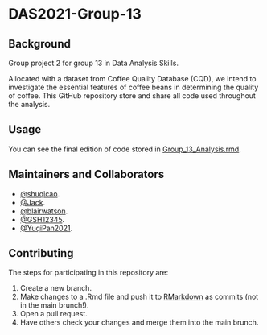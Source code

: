 # DAS2021-Group-13

## Background

Group project 2 for group 13 in Data Analysis Skills. 

Allocated with a dataset from Coffee Quality Database (CQD), we intend to investigate the essential features of coffee beans in determining the quality of coffee. This GitHub repository store and share all code used throughout the analysis.

## Usage

You can see the final edition of code stored in [Group_13_Analysis.rmd](Group_13_Analysis.rmd).

## Maintainers and Collaborators

- [@shuqicao](https://github.com/shuqicao).
- [@Jack](https://github.com/Aurelius1015).
- [@blairwatson](https://github.com/blairwatson).
- [@GSH12345](https://github.com/GSH12345).
- [@YuqiPan2021](https://github.com/YuqiPan2021).

## Contributing

The steps for participating in this repository are:

1. Create a new branch.
2. Make changes to a .Rmd file and push it to [RMarkdown](RMarkdown/) as commits (not in the main brunch!).
4. Open a pull request.
5. Have others check your changes and merge them into the main brunch.

